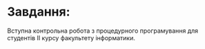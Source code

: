 # Завдання:
Вступна контрольна робота з процедурного програмування для студентів ІІ курсу факультету інформатики.
